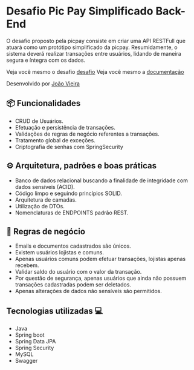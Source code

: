 # Desafio Pic Pay Simplificado Back-End

O desafio proposto pela picpay consiste em criar uma API RESTFull que atuará como um protótipo simplificado da picpay.
Resumidamente, o sistema deverá realizar transações entre usuários, lidando de maneira segura e íntegra com os dados.

Veja você mesmo o desafio [desafio](https://github.com/PicPay/picpay-desafio-backend)
Veja você mesmo a [documentação](http://localhost:8080/swagger-ui.html)

Desenvolvido por [João Vieira](www.linkedin.com/in/joaovieiradev)

## 📦 Funcionalidades

- CRUD de Usuários.
- Efetuação e persistência de transações.
- Validações de regras de negócio referentes a transações.
- Tratamento global de exceções.
- Criptografia de senhas com SpringSecurity

## ⚙️ Arquitetura, padrões e boas práticas 

- Banco de dados relacional buscando a finalidade de integridade com dados sensíveis (ACID).
- Código limpo e seguindo princípios SOLID.
- Arquitetura de camadas. 
- Utilização de DTOs.
- Nomenclaturas de ENDPOINTS padrão REST.

## 📌 Regras de negócio

- Emails e documentos cadastrados são únicos.
- Existem usuários lojistas e comuns.
- Apenas usuários comuns podem efetuar transações, lojistas apenas recebem.
- Validar saldo do usuário com o valor da transação.
- Por questão de segurança, apenas usuários que ainda não possuem transações cadastradas podem ser deletados.
- Apenas alterações de dados não sensíveis são permitidos.

## Tecnologias utilizadas 💻 

- Java
- Spring boot
- Spring Data JPA
- Spring Security
- MySQL
- Swagger








 

